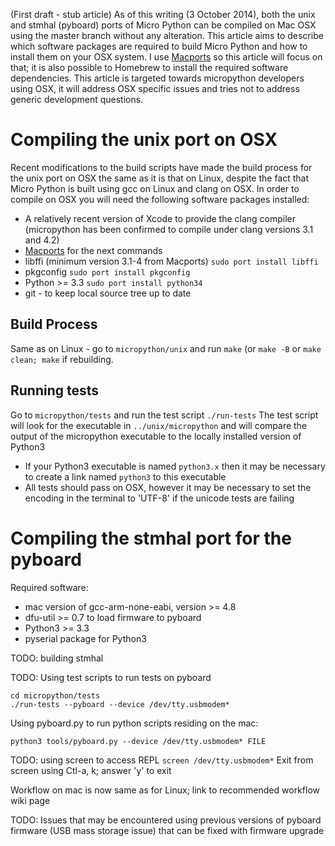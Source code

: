 (First draft - stub article)
As of this writing (3 October 2014), both the unix and stmhal (pyboard) ports of Micro Python can be compiled on Mac OSX using the master branch without any alteration. This article aims to describe which software packages are required to build Micro Python and how to install them on your OSX system. I use [Macports](http://www.macports.org) so this article will focus on that; it is also possible to Homebrew to install the required software dependencies.
This article is targeted towards micropython developers using OSX, it will address OSX specific issues and tries not to address generic development questions.

# Compiling the unix port on OSX

Recent modifications to the build scripts have made the build process for the unix port on OSX the same as it is that on Linux, despite the fact that Micro Python is built using gcc on Linux and clang on OSX.
In order to compile on OSX you will need the following software packages installed:
* A relatively recent version of Xcode to provide the clang compiler (micropython has been confirmed to compile under clang versions 3.1 and 4.2)
* [Macports](http://www.macports.org) for the next commands
* libffi (minimum version 3.1-4 from Macports) ```sudo port install libffi```
* pkgconfig ```sudo port install pkgconfig```
* Python >= 3.3 ```sudo port install python34```
* git - to keep local source tree up to date

## Build Process
Same as on Linux - go to ```micropython/unix``` and run ```make``` (or ```make -B``` or ```make clean; make``` if rebuilding.

## Running tests
Go to ```micropython/tests``` and run the test script ```./run-tests```
The test script will look for the executable in ```../unix/micropython``` and will compare the output of the micropython executable to the locally installed version of Python3
* If your Python3 executable is named ```python3.x``` then it may be necessary to create a link named ```python3``` to this executable
* All tests should pass on OSX, however it may be necessary to set the encoding in the terminal to 'UTF-8' if the unicode tests are failing

# Compiling the stmhal port for the pyboard

Required software:
* mac version of gcc-arm-none-eabi, version >= 4.8
* dfu-util >= 0.7 to load firmware to pyboard
* Python3 >= 3.3
* pyserial package for Python3

TODO: building stmhal

TODO: Using test scripts to run tests on pyboard
```
cd micropython/tests
./run-tests --pyboard --device /dev/tty.usbmodem*
```

Using pyboard.py to run python scripts residing on the mac:
```
python3 tools/pyboard.py --device /dev/tty.usbmodem* FILE
```

TODO: using screen to access REPL
```screen /dev/tty.usbmodem*```
Exit from screen using Ctl-a, k; answer 'y' to exit

Workflow on mac is now same as for Linux; link to recommended workflow wiki page

TODO: Issues that may be encountered using previous versions of pyboard firmware (USB mass storage issue) that can be fixed with firmware upgrade